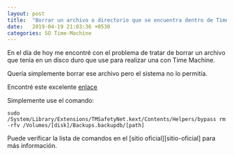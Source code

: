 ```yaml
---
layout: post
title:  "Borrar un archivo o directorio que se encuentra dentro de Time Machine"
date:   2019-04-19 21:03:36 +0530
categories: SO Time-Machine
---
```

En el día de hoy me encontré con el problema de tratar de borrar un archivo que tenía en un disco duro que use para realizar una con Time Machine.

Quería simplemente borrar ese archivo pero el sistema no lo permitía.

Encontré este excelente [enlace][enlace]

Simplemente use el comando:

```shell
sudo /System/Library/Extensions/TMSafetyNet.kext/Contents/Helpers/bypass rm -rfv /Volumes/[disk]/Backups.backupdb/[path]
```


Puede verificar la lista de comandos en el [sitio oficial][sitio-oficial] para más información.

[enlace]: https://superuser.com/questions/162690/how-can-i-delete-time-machine-files-using-the-commandline
